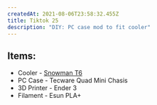 ```yaml
---
createdAt: 2021-08-06T23:58:32.455Z
title: Tiktok 25
description: "DIY: PC case mod to fit cooler"
---
```

## Items:

* Cooler - [Snowman T6](https://shp.ee/2evu2gt)
* PC Case - Tecware Quad Mini Chasis
* 3D Printer - Ender 3
* Filament - Esun PLA+